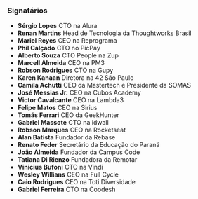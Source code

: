 ### Signatários

- **Sérgio Lopes** CTO na Alura
- **Renan Martins** Head de Tecnologia da Thoughtworks Brasil
- **Mariel Reyes** CEO na Reprograma
- **Phil Calçado** CTO no PicPay
- **Alberto Souza** CTO People na Zup
- **Marcell Almeida** CEO na PM3
- **Robson Rodrigues** CTO na Gupy
- **Karen Kanaan** Diretora na 42 São Paulo 
- **Camila Achutti** CEO da Mastertech e Presidente da SOMAS
- **José Messias Jr.** CEO na Cubos Academy
- **Victor Cavalcante** CEO na Lambda3
- **Felipe Matos** CEO na Sirius
- **Tomás Ferrari** CEO da GeekHunter
- **Gabriel Massote** CTO na idwall
- **Robson Marques** CEO na Rocketseat
- **Alan Batista** Fundador da Rebase
- **Renato Feder** Secretário da Educação do Paraná 
- **João Almeida** Fundador da Campus Code 
- **Tatiana Di Rienzo** Fundadora da Remotar
- **Vinicius Bufoni** CTO na Vindi
- **Wesley Willians** CEO na Full Cycle
- **Caio Rodrigues** CEO na Toti Diversidade
- **Gabriel Ferreira** CTO na Coodesh
